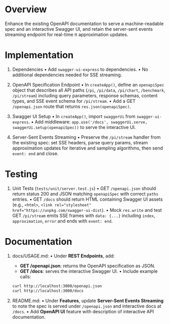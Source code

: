 # Overview

Enhance the existing OpenAPI documentation to serve a machine-readable spec and an interactive Swagger UI, and retain the server-sent events streaming endpoint for real-time π approximation updates.

# Implementation

1. Dependencies
   • Add `swagger-ui-express` to dependencies.
   • No additional dependencies needed for SSE streaming.

2. OpenAPI Specification Endpoint
   • In `createApp()`, define an `openapiSpec` object that describes all API paths (`/pi`, `/pi/data`, `/pi/chart`, `/benchmark`, `/pi/stream`) including query parameters, response schemas, content types, and SSE event schema for `/pi/stream`.
   • Add a GET `/openapi.json` route that returns `res.json(openapiSpec)`.

3. Swagger UI Setup
   • In `createApp()`, import `swaggerUi` from `swagger-ui-express`.
   • Add middleware: `app.use('/docs', swaggerUi.serve, swaggerUi.setup(openapiSpec))` to serve the interactive UI.

4. Server-Sent Events Streaming
   • Preserve the `/pi/stream` handler from the existing spec: set SSE headers, parse query params, stream approximation updates for iterative and sampling algorithms, then send `event: end` and close.

# Testing

1. Unit Tests (`tests/unit/server.test.js`)
   • GET `/openapi.json` should return status 200 and JSON matching `openapiSpec` with correct `paths` entries.
   • GET `/docs` should return HTML containing Swagger UI assets (e.g., `<html>`, `<link rel="stylesheet" href="https://unpkg.com/swagger-ui-dist`).
   • Mock `res.write` and test GET `/pi/stream` emits SSE frames with `data: {...}` including `index`, `approximation`, `error` and ends with `event: end`.

# Documentation

1. docs/USAGE.md:
   • Under **REST Endpoints**, add:
     - **GET /openapi.json**: returns the OpenAPI specification as JSON.
     - **GET /docs**: serves the interactive Swagger UI.
   • Include example calls:
     ```bash
     curl http://localhost:3000/openapi.json
     curl http://localhost:3000/docs
     ```

2. README.md:
   • Under **Features**, update **Server-Sent Events Streaming** to note the spec is served under `/openapi.json` and interactive docs at `/docs`.
   • Add **OpenAPI UI** feature with description of interactive API documentation.